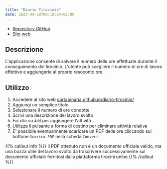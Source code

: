 ```yaml
---
title: "Diario Tirocinio"
date: 2023-04-28T00:19:24+02:00
---
```


- [Repository GitHub](https://github.com/cartabinaria/diario-tirocinio)
- [Sito web](https://cartabinaria.students.cs.unibo.it/diario-tirocinio/)

## Descrizione

L'applicazione consente di salvare il numero delle ore effettuate durante il
conseguimento del tirocinio. L'utente può scegliere il numero di ore di lavoro
effettive e aggiungerle al proprio resoconto ore.

## Utilizzo

1. Accedere al sito web [cartabinaria.github.io/diario-tirocinio/](https://cartabinaria.github.io/diario-tirocinio/)
2. Aggiungi un semplice titolo
3. Selezionare il numero di ore condotte
4. Scrivi una descrizione del lavoro svolto
5. Fai clic su `Add` per aggiungere l'attività
6. Utilizza il pulsante a forma di cestino per eliminare attività relativa 
7. E' possibile eventualmente scaricare un PDF delle ore cliccando sul bottone `Scarica PDF` nella scheda `Convert`

{{% callout info %}}
Il PDF ottenuto non è un documento ufficiale valido, ma una bozza utile del lavoro svolto
da trascrivere successivamente sul documento ufficiale fornitosi dalla piattaforma tirocini unibo
{{% /callout %}}
